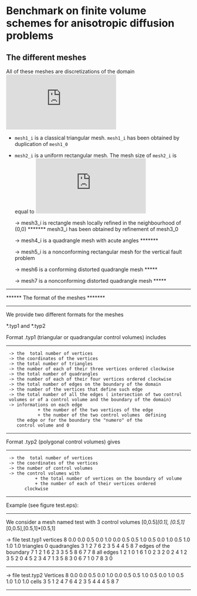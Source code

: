 # Benchmark on finite volume schemes for anisotropic diffusion problems



## The different meshes

All of these meshes are discretizations of the domain ![equation](http://www.sciweavers.org/tex2img.php?eq=%5B0%2C1%5D%5E2&bc=White&fc=Black&im=gif&fs=12&ff=arev&edit=0) 
 
 * `mesh1_i` is a classical triangular mesh. `mesh1_i` has been obtained by duplication of `mesh1_0`
 * `mesh2_i` is a uniform rectangular mesh. The mesh size of `mesh2_i` is equal to ![equation](http://www.sciweavers.org/tex2img.php?eq=2%5E%7B%28-i-1%29%7D&bc=White&fc=Black&im=gif&fs=12&ff=arev&edit=0)

      -> mesh3_i is rectangle mesh locally refined in the neighbourhood of (0,0)
         ******* mesh3_i has been obtained by refinement of mesh3_0

      -> mesh4_i is a quadrangle mesh with acute angles
         *******

      -> mesh5_i is a nonconforming rectangular mesh for the vertical fault 
                  problem

      -> mesh6 is  a conforming distorted quadrangle mesh
         *****

      -> mesh7 is  a nonconforming distorted quadrangle mesh
         *****
 

******************************************************************************
******                        The format of the meshes                 *******
******************************************************************************

We provide two different formats for the meshes

 *.typ1  and  *.typ2


Format .typ1 (triangular or quadrangular control volumes) includes
************
     -> the  total number of vertices
     -> the coordinates of the vertices   
     -> the total number of triangles
     -> the number of each of their three vertices ordered clockwise
     -> the total number of quadrangles
     -> the number of each of their four vertices ordered clockwise
     -> the total number of edges on the boundary of the domain
     -> the number of the vertices that define such edge
     -> the total number of all the edges ( intersection of two control
     volumes or of a control volume and the boundary of the domain)
     -> informations on each edge
                + the number of the two vertices of the edge 
                + the number of the two control volumes  defining
		the edge or for the boundary the "numero" of the
		control volume and 0
 

*******************************************************************************

Format .typ2 (polygonal control volumes) gives
************
     -> the  total number of vertices
     -> the coordinates of the vertices
     -> the number of control volumes
     -> the control volumes with
               + the total number of vertices on the boundary of volume
               + the number of each of their vertices ordered
	       clockwise

*******************************************************************************
 
Example (see figure test.eps):
********* 
We consider a mesh named test with 3 control volumes
      [0,0.5]*[0.1], [0.5,1]*[0,0.5],[0.5,1]*[0.5,1]


 -> file  test.typ1
vertices
8
0.0 0.0
0.5 0.0
1.0 0.0
0.5 0.5 
1.0 0.5
0.0 1.0
0.5 1.0
1.0 1.0
triangles
0
quadrangles
3
1 2 7 6
2 3 5 4
4 5 8 7
edges of the boundary
7
1 2
1 6 
2 3
3 5
5 8
6 7
7 8
all edges
1 2 1 0
1 6 1 0
2 3 2 0
2 4 1 2
3 5 2 0
4 5 2 3
4 7 1 3
5 8 3 0
6 7 1 0
7 8 3 0
******************************************************************************     
 -> file  test.typ2
Vertices
8
0.0 0.0
0.5 0.0
1.0 0.0
0.5 0.5 
1.0 0.5
0.0 1.0
0.5 1.0
1.0 1.0
cells
3
5 1 2 4 7 6
4 2 3 5 4
4 4 5 8 7

*******************************************************************************
